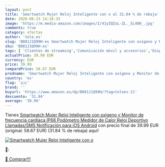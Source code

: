 ```yaml
---
layout: post
title: 'Smartwatch Mujer Reloj Inteligente con o al 31.84 % de rebaja'
date: 2020-06-23 14:16:33
image: 'https://m.media-amazon.com/images/I/41yIQZuL-ZL._SL400_.jpg'
comments: true
category: ofertas
author: 'tole.es'
slug: 'B081J1Q99H-es Smartwatch Mujer Reloj Inteligente con oxígeno y Monitor...'
sku: 'B081J1Q99H-es'
tags: [ 'Clientes de streaming','Comunicación móvil y accesorios','Dispositivos para el streaming','Electrónica','Equipos de audio y Hi-Fi','Informática','Móviles','Móviles y smartphones libres','Smartwatches','Tablets','Tecnología para vestir','android', ]
actualPrice: 39.99 EUR
currency: EUR
price: 39.99
comparePrice: 58.67 EUR
prodname: 'Smartwatch Mujer Reloj Inteligente con oxígeno y Monitor de frecuencia cardíaca IP68 Podómetro Medidor de Calor Reloj Deportivo Llamadas/SMS Notificación para iOS Android'
country: 'es'
flag: '🇪🇸'
brand: ''
buyurl: 'https://www.amazon.es/dp/B081J1Q99H/?tag=tolees-21'
descuento: '31.84'
average: '39.99'
---
```


Tienes [Smartwatch Mujer Reloj Inteligente con oxígeno y Monitor de frecuencia cardíaca IP68 Podómetro Medidor de Calor Reloj Deportivo Llamadas/SMS Notificación para iOS Android](https://www.amazon.es/dp/B081J1Q99H/?tag=tolees-21) con precio final de  39.99 EUR (original: 58.67 EUR) (31.84 %  de rebaja) aqui!

[![Smartwatch Mujer Reloj Inteligente con o](https://m.media-amazon.com/images/I/41yIQZuL-ZL._SL400_.jpg)](https://www.amazon.es/dp/B081J1Q99H/?tag=tolees-21)

🔎:


[🛒 Comprar!!!](https://www.amazon.es/dp/B081J1Q99H/?tag=tolees-21)
